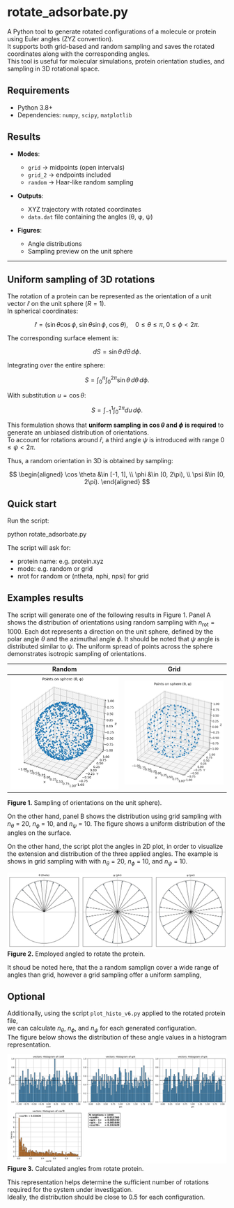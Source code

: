 # rotate_adsorbate.py

A Python tool to generate rotated configurations of a molecule or protein using Euler angles (ZYZ convention).  
It supports both grid-based and random sampling and saves the rotated coordinates along with the corresponding angles.  
This tool is useful for molecular simulations, protein orientation studies, and sampling in 3D rotational space.


## Requirements

- Python 3.8+
- Dependencies: `numpy`, `scipy`, `matplotlib`


## Results

- **Modes**:  
  - `grid` → midpoints (open intervals)  
  - `grid_2` → endpoints included  
  - `random` → Haar-like random sampling  

- **Outputs**:  
  - XYZ trajectory with rotated coordinates  
  - `data.dat` file containing the angles (θ, φ, ψ)  

- **Figures**:  
  - Angle distributions  
  - Sampling preview on the unit sphere  

---

## Uniform sampling of 3D rotations

The rotation of a protein can be represented as the orientation of a unit vector $\hat r$ on the unit sphere ($R = 1$).  
In spherical coordinates:

$$
\hat r = (\sin\theta\cos\phi,\; \sin\theta\sin\phi,\; \cos\theta),
\quad 0 \leq \theta \leq \pi,\; 0 \leq \phi < 2\pi.
$$

The corresponding surface element is:

$$
dS = \sin\theta \, d\theta \, d\phi.
$$

Integrating over the entire sphere:

$$
S = \int_{0}^{\pi} \int_{0}^{2\pi} \sin\theta \, d\theta \, d\phi.
$$

With substitution $u = \cos\theta$:

$$
S = \int_{-1}^{1} \int_{0}^{2\pi} du \, d\phi.
$$

This formulation shows that **uniform sampling in $\cos\theta$ and $\phi$ is required** to generate an unbiased distribution of orientations.  
To account for rotations around $\hat r$, a third angle $\psi$ is introduced with range $0 \leq \psi < 2\pi$.

Thus, a random orientation in 3D is obtained by sampling:

$$
\begin{aligned}
\cos \theta &\in [-1, 1], \\
\phi &\in [0, 2\pi), \\
\psi &\in [0, 2\pi).
\end{aligned}
$$


## Quick start

Run the script:

python rotate_adsorbate.py

The script will ask for:
- protein name: e.g. protein.xyz 
- mode: e.g. random or grid
- nrot for random or (ntheta, nphi, npsi) for grid


## Examples results

The script will generate one of the following results in Figure 1.
Panel A shows the distribution of orientations using random sampling with $n_{\text{rot}} = 1000$.
Each dot represents a direction on the unit sphere, defined by the polar angle $\theta$ and the azimuthal angle $\phi$.
It should be noted that $\psi$ angle is distributed similar to $\psi$.
The uniform spread of points across the sphere demonstrates isotropic sampling of orientations.


| Random                                                   | Grid                                                 |
| -------------------------------------------------------- | ---------------------------------------------------- |
| ![Random](figures/angles_to_sphere_nrot-1000_random.png) | ![Grid](figures/angles_to_sphere_nrot-4000_grid.png) |
**Figure 1.** Sampling of orientations on the unit sphere).

On the other hand, panel B shows the distribution using grid sampling with $n_{\theta}$ = 20, $n_{\phi}$ = 10, and $n_{\psi}$ = 10.
The figure shows a uniform distribution of the angles on the surface.


On the other hand, the script plot the angles in 2D plot, in order to visualize the extension and distribution of the three applied angles.
The example is shows in grid sampling with with $n_{\theta}$ = 20, $n_{\phi}$ = 10, and $n_{\psi}$ = 10.


![Distribución de ángulos](figures/angles_three_grid.png)
**Figure 2.** Employed angled to rotate the protein.


It shoud be noted here, that the a random samplign cover a wide range of angles than grid, however a grid sampling offer a uniform sampling,


## Optional


Additionally, using the script `plot_histo_v6.py` applied to the rotated protein file,  
we can calculate $n_{\theta}$, $n_{\phi}$, and $n_{\psi}$ for each generated configuration.  
The figure below shows the distribution of these angle values in a histogram representation.


![Angle distributions](figures/histos_3x2.png)
**Figure 3.** Calculated angles from rotate protein.


This representation helps determine the sufficient number of rotations required for the system under investigation.  
Ideally, the distribution should be close to 0.5 for each configuration.

